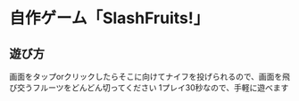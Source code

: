 # 自作ゲーム「SlashFruits!」
## 遊び方
画面をタップorクリックしたらそこに向けてナイフを投げられるので、画面を飛び交うフルーツをどんどん切ってください
1プレイ30秒なので、手軽に遊べます